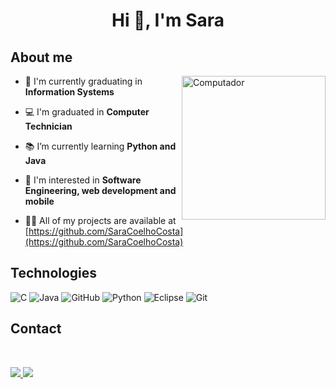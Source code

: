<h1 align="center"> Hi 👋, I'm Sara</h1>

## About me

<img src="https://user-images.githubusercontent.com/31167065/119908202-71932d80-bf28-11eb-8bd4-72d2c6aac3cb.png" min-width="200px" max-width="230px" width="230px" align="right" alt="Computador">

- 🔭 I'm currently graduating in **Information Systems**

- 💻 I'm graduated in **Computer Technician**

- 📚 I’m currently learning **Python and Java**

- 🤔 I'm interested in **Software Engineering, web development and mobile**

- 👨‍💻 All of my projects are available at [https://github.com/SaraCoelhoCosta](https://github.com/SaraCoelhoCosta)

## Technologies

![C](https://img.shields.io/badge/C-4479A1?style=flat-square&logo=C&logoColor=white)
![Java](https://img.shields.io/badge/-Java-CC2927?style=flat-square&logo=Java&logoColor=white)
![GitHub](https://img.shields.io/badge/-GitHub-181717?style=flat-square&logo=github&link=Sara:https://github.com/SaraCoelhoCosta)
![Python](https://img.shields.io/badge/Python-007ACC?style=flat-square&logo=Python&logoColor=white)
![Eclipse](https://img.shields.io/badge/-Eclipse-2C2255?style=flat-square&logo=eclipse&logoColor=white)
![Git](https://img.shields.io/badge/-Git-black?style=flat-square&logo=git)


## Contact
<br>
<p align="left">
  <a href="https://linkedin.com/in/saracoelhocosta" alt="Linkedin" target="_blank">
    <img src="https://img.shields.io/badge/-Linkedin-0e76a8?style=flat-square&logo=Linkedin&logoColor=white&link=https://linkedin.com/in/saracoelhocosta" />
  </a>

  <a href="https://instagram.com/sara.ccosta_" alt="Instagram" target="_blank">
    <img src="https://img.shields.io/badge/-Instagram-DF0174?style=flat-square&labelColor=DF0174&logo=instagram&logoColor=white&link=https://instagram.com/sara.ccosta_"/>
  </a>
</p>  
